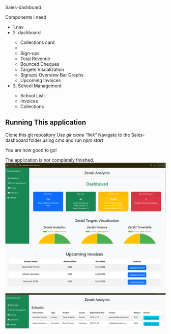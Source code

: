 Sales-dashboard

Components i need

<ul>
<li>1.nav</li>
<li>2. dashboard</li>
<ul>
<li>Collections card<li>
<li>Sign-ups</li>
<li>Total Revenue</li>
<li>Bounced Cheques</li>
<li>Targets Visualization</li>
<li>Signups Overview Bar Graphs</li>
<li>Upcoming Invoices</li>
</ul>

<li>3. School Management</li>
<ul>
<li>School List:</li>
<li>Invoices</li>
<li>Collections</li>


</ul>

</ul>
<h2>Running This application</h2>
Clone this git repository
Use <em> git clone "link"</em>
Navigate to the Sales-dashboard folder using cmd and run <em> npm start</em>

You are now good to go!


The application is not completely finished.
![alt text](image-1.png)
![alt text](image-2.png)
![alt text](image.png)